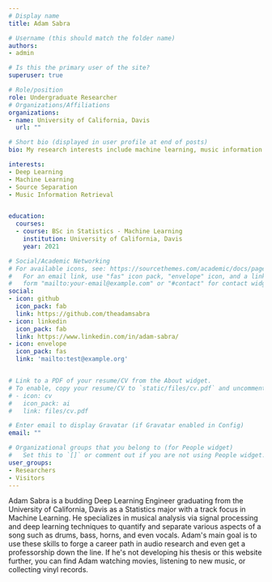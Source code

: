 ```yaml
---
# Display name
title: Adam Sabra

# Username (this should match the folder name)
authors:
- admin

# Is this the primary user of the site?
superuser: true

# Role/position
role: Undergraduate Researcher
# Organizations/Affiliations
organizations:
- name: University of California, Davis
  url: ""

# Short bio (displayed in user profile at end of posts)
bio: My research interests include machine learning, music information retrieval, and audio source separation.

interests:
- Deep Learning
- Machine Learning
- Source Separation
- Music Information Retrieval


education:
  courses:
  - course: BSc in Statistics - Machine Learning
    institution: University of California, Davis
    year: 2021

# Social/Academic Networking
# For available icons, see: https://sourcethemes.com/academic/docs/page-builder/#icons
#   For an email link, use "fas" icon pack, "envelope" icon, and a link in the
#   form "mailto:your-email@example.com" or "#contact" for contact widget.
social:
- icon: github
  icon_pack: fab
  link: https://github.com/theadamsabra
- icon: linkedin
  icon_pack: fab
  link: https://www.linkedin.com/in/adam-sabra/
- icon: envelope
  icon_pack: fas
  link: 'mailto:test@example.org'


# Link to a PDF of your resume/CV from the About widget.
# To enable, copy your resume/CV to `static/files/cv.pdf` and uncomment the lines below.
# - icon: cv
#   icon_pack: ai
#   link: files/cv.pdf

# Enter email to display Gravatar (if Gravatar enabled in Config)
email: ""

# Organizational groups that you belong to (for People widget)
#   Set this to `[]` or comment out if you are not using People widget.
user_groups:
- Researchers
- Visitors
---
```


Adam Sabra is a budding Deep Learning Engineer graduating from the University of California, Davis as a Statistics major with a track focus in Machine Learning. He specializes in musical analysis via signal processing and deep learning techniques to quantify and separate various aspects of a song such as drums, bass, horns, and even vocals. Adam's main goal is to use these skills to forge a career path in audio research and even get a professorship down the line. If he's not developing his thesis or this website further, you can find Adam watching movies, listening to new music, or collecting vinyl records.
